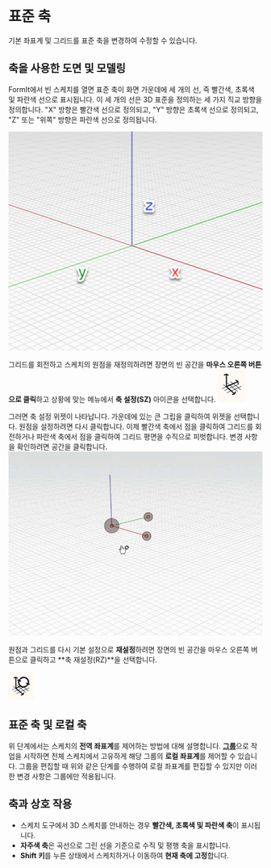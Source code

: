 # 표준 축

기본 좌표계 및 그리드를 표준 축을 변경하여 수정할 수 있습니다.

## 축을 사용한 도면 및 모델링

FormIt에서 빈 스케치를 열면 표준 축이 화면 가운데에 세 개의 선, 즉 빨간색, 초록색 및 파란색 선으로 표시됩니다. 이 세 개의 선은 3D 표준을 정의하는 세 가지 직교 방향을 정의합니다. "X" 방향은 빨간색 선으로 정의되고, "Y" 방향은 초록색 선으로 정의되고, "Z" 또는 "위쪽" 방향은 파란색 선으로 정의됩니다.

![](../.gitbook/assets/axis.png)

그리드를 회전하고 스케치의 원점을 재정의하려면 장면의 빈 공간을 **마우스 오른쪽 버튼으로 클릭**하고 상황에 맞는 메뉴에서 **축 설정\(SZ\)** 아이콘을 선택합니다.  ![](../.gitbook/assets/guid-d035d02f-480d-44a2-ae80-4b4fbf3a6117-low%20%281%29.png)

그러면 축 설정 위젯이 나타납니다. 가운데에 있는 큰 그립을 클릭하여 위젯을 선택합니다. 원점을 설정하려면 다시 클릭합니다. 이제 빨간색 축에서 점을 클릭하여 그리드를 회전하거나 파란색 축에서 점을 클릭하여 그리드 평면을 수직으로 피벗합니다. 변경 사항을 확인하려면 공간을 클릭합니다.  ![](../.gitbook/assets/2021-01-14_12-30-10.gif)

원점과 그리드를 다시 기본 설정으로 **재설정**하려면 장면의 빈 공간을 마우스 오른쪽 버튼으로 클릭하고 **축 재설정\(RZ\)**을 선택합니다.

![](../.gitbook/assets/guid-eb26f44b-70b2-404a-8a7c-57d094d888c3-low.png)

## 표준 축 및 로컬 축

위 단계에서는 스케치의 **전역 좌표계**를 제어하는 방법에 대해 설명합니다. [**그룹**](groups.md)으로 작업을 시작하면 전체 스케치에서 고유하게 해당 그룹의 **로컬 좌표계**를 제어할 수 있습니다. 그룹을 편집할 때 위와 같은 단계를 수행하여 로컬 좌표계를 편집할 수 있지만 이러한 변경 사항은 그룹에만 적용됩니다.

## 축과 상호 작용

* 스케치 도구에서 3D 스케치를 안내하는 경우 **빨간색, 초록색 및 파란색 축**이 표시됩니다.
* **자주색 축**은 곡선으로 그린 선을 기준으로 수직 및 평행 축을 표시합니다.
* **Shift 키**를 누른 상태에서 스케치하거나 이동하여 **현재 축에 고정**합니다.

